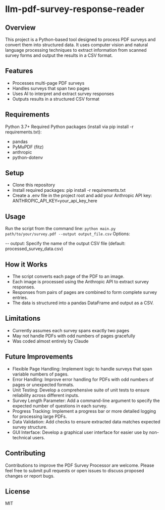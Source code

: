 # llm-pdf-survey-response-reader

## Overview
This project is a Python-based tool designed to process PDF surveys and convert them into structured data. It uses computer vision and natural language processing techniques to extract information from scanned survey forms and output the results in a CSV format.
## Features

- Processes multi-page PDF surveys
- Handles surveys that span two pages
- Uses AI to interpret and extract survey responses
- Outputs results in a structured CSV format

## Requirements

Python 3.7+
Required Python packages (install via pip install -r requirements.txt):

- pandas
- PyMuPDF (fitz)
- anthropic
- python-dotenv

## Setup

- Clone this repository
- Install required packages: pip install -r requirements.txt
- Create a .env file in the project root and add your Anthropic API key: ANTHROPIC_API_KEY=your_api_key_here

## Usage
Run the script from the command line:
`python main.py path/to/your/survey.pdf --output output_file.csv`
Options:

-- output: Specify the name of the output CSV file (default: processed_survey_data.csv)

## How it Works

- The script converts each page of the PDF to an image.
- Each image is processed using the Anthropic API to extract survey responses.
- Responses from pairs of pages are combined to form complete survey entries.
- The data is structured into a pandas DataFrame and output as a CSV.

## Limitations

- Currently assumes each survey spans exactly two pages
- May not handle PDFs with odd numbers of pages gracefully
- Was coded almost entirely by Claude

## Future Improvements

- Flexible Page Handling: Implement logic to handle surveys that span variable numbers of pages.
- Error Handling: Improve error handling for PDFs with odd numbers of pages or unexpected formats.
- Unit Testing: Develop a comprehensive suite of unit tests to ensure reliability across different inputs.
- Survey Length Parameter: Add a command-line argument to specify the expected number of questions in each survey.
- Progress Tracking: Implement a progress bar or more detailed logging for processing large PDFs.
- Data Validation: Add checks to ensure extracted data matches expected survey structure.
- GUI Interface: Develop a graphical user interface for easier use by non-technical users.

## Contributing
Contributions to improve the PDF Survey Processor are welcome. Please feel free to submit pull requests or open issues to discuss proposed changes or report bugs.

## License
MIT